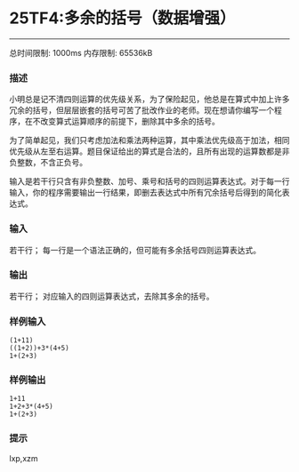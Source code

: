 # 25TF4:多余的括号（数据增强）
------

总时间限制: 1000ms 内存限制: 65536kB

### 描述

小明总是记不清四则运算的优先级关系，为了保险起见，他总是在算式中加上许多冗余的括号，但层层嵌套的括号可苦了批改作业的老师。现在想请你编写一个程序，在不改变算式运算顺序的前提下，删除其中多余的括号。

为了简单起见，我们只考虑加法和乘法两种运算，其中乘法优先级高于加法，相同优先级从左至右运算。题目保证给出的算式是合法的，且所有出现的运算数都是非负整数，不含正负号。

输入是若干行只含有非负整数、加号、乘号和括号的四则运算表达式。对于每一行输入，你的程序需要输出一行结果，即删去表达式中所有冗余括号后得到的简化表达式。

### 输入

若干行；
每一行是一个语法正确的，但可能有多余括号四则运算表达式。

### 输出

若干行；
对应输入的四则运算表达式，去除其多余的括号。

### 样例输入

```
(1+11)
((1+2))+3*(4+5)
1+(2+3)
```

### 样例输出

```
1+11
1+2+3*(4+5)
1+(2+3)
```
### 提示
lxp,xzm

